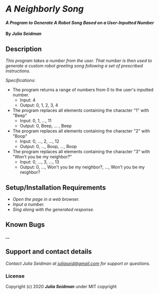 # _A Neighborly Song_

#### _A Program to Generate A Robot Song Based on a User-Inputted Number_

#### By _**Julia Seidman**_

## Description

_This program takes a number from the user.  That number is then used to generate a custom robot greeting song following a set of prescribed instructions._

_Specifications:_
* The program returns a range of numbers from 0 to the user's inputted number.
    * Input: 4
    * Output: 0, 1, 2, 3, 4
* The program replaces all elements containing the character "1" with "Beep"
    * Input: 0, 1, ..., 11
    * Output: 0, Beep, ... , Beep
* The program replaces all elements containing the character "2" with "Boop"
    * Input: 0, ..., 2, ..., 12
    * Output: 0, ..., Boop, ..., Boop
* The program replaces all elements containing the character "3" with "Won't you be my neighbor?"
    * Input: 0, ..., 3, ..., 13
    * Output: 0, ..., Won't you be my neighbor?, ..., Won't you be my neighbor?


## Setup/Installation Requirements

* _Open the page in a web browser._
* _Input a number._
* _Sing along with the generated response._

## Known Bugs

__

## Support and contact details

_Contact Julia Seidman at juliaseid@gmail.com for support or questions._

### License

Copyright (c) 2020 **_Julia Seidman_** under MIT copyright
